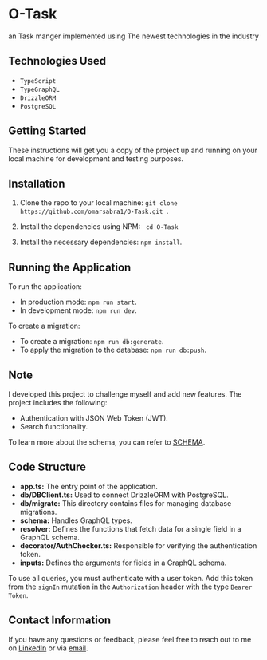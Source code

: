 # O-Task

an Task manger implemented using The newest technologies in the industry

## Technologies Used

- `TypeScript`
- `TypeGraphQL`
- `DrizzleORM`
- `PostgreSQL`

## Getting Started

These instructions will get you a copy of the project up and running on your local machine for development and testing purposes.

## Installation

1. Clone the repo to your local machine: `git clone https://github.com/omarsabra1/O-Task.git `.

2. Install the dependencies using NPM: ` cd O-Task`

3. Install the necessary dependencies: `npm install`.

## Running the Application
To run the application:


- In production mode: `npm run start`.
- In development mode: `npm run dev`.

To create a migration:

- To create a migration: `npm run db:generate`.
- To apply the migration to the database: `npm run db:push`.

## Note

I developed this project to challenge myself and add new features. The project includes the following:

- Authentication with JSON Web Token (JWT).
- Search functionality.


To learn more about the schema, you can refer to [SCHEMA](O-task.graphql).

## Code Structure

- **app.ts:** The entry point of the application.
- **db/DBClient.ts:** Used to connect DrizzleORM with PostgreSQL.
- **db/migrate:** This directory contains files for managing database migrations.
- **schema:** Handles GraphQL types.
- **resolver:** Defines the functions that fetch data for a single field in a GraphQL schema.
- **decorator/AuthChecker.ts:** Responsible for verifying the authentication token.
- **inputs:** Defines the arguments for fields in a GraphQL schema.

To use all queries, you must authenticate with a user token. Add this token from the `signIn` mutation in the `Authorization` header with the type `Bearer Token`.


## Contact Information

If you have any questions or feedback, please feel free to reach out to me on [LinkedIn](https://www.linkedin.com/in/the-sabra/) or via [email](omarsabra509@gmail.com).
 
